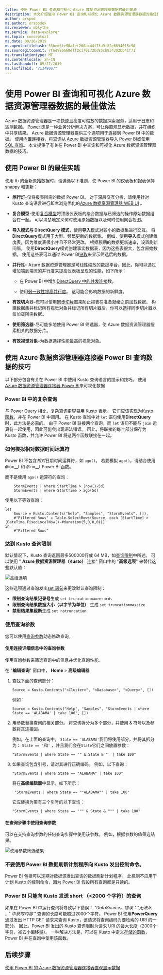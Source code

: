 ```yaml
---
title: 使用 Power BI 查询和可视化 Azure 数据资源管理器数据的最佳做法
description: 本文介绍使用 Power BI 查询和可视化 Azure 数据资源管理器数据的最佳做法。
author: orspod
ms.author: orspodek
ms.reviewer: mblythe
ms.service: data-explorer
ms.topic: conceptual
ms.date: 09/26/2019
ms.openlocfilehash: 53bed3fe50afef260ac44f73a9f82e6894015c90
ms.sourcegitcommit: 7f6d986a60eff2c170172bd8bcb834302bb41f71
ms.translationtype: MT
ms.contentlocale: zh-CN
ms.lasthandoff: 09/27/2019
ms.locfileid: "71349007"
---
```

# <a name="best-practices-for-using-power-bi-to-query-and-visualize-azure-data-explorer-data"></a>使用 Power BI 查询和可视化 Azure 数据资源管理器数据的最佳做法

Azure 数据资源管理器是一项快速且高度可缩放的数据探索服务，适用于日志和遥测数据。 [Power BI](https://docs.microsoft.com/power-bi/)是一种业务分析解决方案，可让你直观显示数据，并在组织中共享结果。 Azure 数据资源管理器提供三个选项用于连接到 Power BI 中的数据。 使用[内置连接器](power-bi-connector.md)，将[查询从 Azure 数据资源管理器导入 Power BI](power-bi-imported-query.md)或使用[SQL 查询](power-bi-sql-query.md)。 本文提供了有关在 Power BI 中查询和可视化 Azure 数据资源管理器数据的技巧。 

## <a name="best-practices-for-using-power-bi"></a>使用 Power BI 的最佳实践 

使用 tb 的全新原始数据时，请遵循以下准则，使 Power BI 的仪表板和报表保持 snappy 和更新：

* **旅行灯**-仅将报表所需的数据 Power BI。 对于深层交互分析，请使用针对 Kusto 查询语言进行即席浏览优化的[Azure 数据资源管理器 WEB UI](web-query-data.md) 。

* **复合模型**-使用[复合模型](https://docs.microsoft.com/power-bi/desktop-composite-models)将顶级仪表板的聚合数据与已筛选的操作原始数据组合在一起。 可以清楚地定义何时使用原始数据以及何时使用聚合视图。 

* **导入模式与 DirectQuery 模式**，使用**导入**模式对较小的数据集进行交互。 将**DirectQuery**模式用于大型、频繁更新的数据集。 例如，使用**导入**模式创建维度表，因为维度表很小并且不经常更改。 根据预期的数据更新速率，设置刷新间隔。 使用**DirectQuery**模式创建事实数据表，因为这些表很大，包含原始数据。 使用这些表可以通过 Power BI[钻取](https://docs.microsoft.com/power-bi/desktop-drillthrough)来显示筛选后的数据。

* **并行**性– Azure 数据资源管理器是可线性缩放的数据平台，因此，你可以通过增加端到端流的并行度来提高仪表板呈现的性能，如下所示：

   * 在 Power BI 中增加[DirectQuery 中的并发连接](https://docs.microsoft.com/power-bi/desktop-directquery-about#maximum-number-of-connections-option-for-directquery)数。

   * 使用[弱一致性提高并行度](/azure/kusto/concepts/queryconsistency)。 这可能会影响数据的新鲜度。

* **有效切片**器–您可以使用[同步切片](https://docs.microsoft.com/power-bi/visuals/power-bi-visualization-slicers#sync-and-use-slicers-on-other-pages)器来防止报表在准备就绪之前加载数据。 构建数据集并标记所有视觉对象并标记所有切片器后，你可以选择同步切片器以仅加载所需数据。

* **使用筛选器**-尽可能多地使用 Power BI 筛选器，使 Azure 数据资源管理器搜索相关的数据分片。

* **有效视觉对象**–为数据选择性能最高的视觉对象。

## <a name="tips-for-using-the-azure-data-explorer-connector-for-power-bi-to-query-data"></a>使用 Azure 数据资源管理器连接器 Power BI 查询数据的技巧

以下部分包含有关在 Power BI 中使用 Kusto 查询语言的提示和技巧。 使用[Azure 数据资源管理器连接器 Power BI](power-bi-connector.md)来可视化数据

### <a name="complex-queries-in-power-bi"></a>Power BI 中的复杂查询

与 Power Query 相比，复杂查询更容易用 Kusto 表示。 它们应该实现为[Kusto 函数](/azure/kusto/query/functions)，并在 Power BI 中调用。 在 Kusto 查询中对 `let` 语句使用**DirectQuery**时，此方法是必需的。 由于 Power BI 联接两个查询，而 `let` 语句不能与 `join` 运算符一起使用，因此可能会出现语法错误。 因此，将联接的每个部分保存为 Kusto 函数，并允许 Power BI 将这两个函数联接在一起。

### <a name="how-to-simulate-a-relative-data-time-operator"></a>如何模拟相对数据时间运算符

Power BI 不包含*相对*日期时间运算符，如 `ago()`。
若要模拟 `ago()`，请结合使用 @no__t 和 @no__t Power BI 函数。

而不是使用 `ago()` 运算符的查询：

```kusto
    StormEvents | where StartTime > (now()-5d)
    StormEvents | where StartTime > ago(5d)
``` 

使用以下等效查询：

```powerquery-m
let
    Source = Kusto.Contents("help", "Samples", "StormEvents", []),
    #"Filtered Rows" = Table.SelectRows(Source, each [StartTime] > (DateTime.FixedLocalNow()-#duration(5,0,0,0)))
in
    #"Filtered Rows"
```

### <a name="reaching-kusto-query-limits"></a>达到 Kusto 查询限制 

默认情况下，Kusto 查询返回最多500000行或 64 MB，如[查询限制](/azure/kusto/concepts/querylimits)中所述。 可以使用 " **Azure 数据资源管理器（Kusto）** 连接" 窗口中的 "**高级选项**" 来替代这些默认值：

![高级选项](media/power-bi-best-practices/advanced-options.png)

这些选项通过查询发出[set 语句](/azure/kusto/query/setstatement)来更改默认查询限制：

  * **限制查询结果记录号**生成 `set truncationmaxrecords`
  * **限制查询结果数据大小（以字节为单位）** 生成 `set truncationmaxsize`
  * **禁用结果集截断**生成 `set notruncation`

### <a name="using-query-parameters"></a>使用查询参数

您可以使用[查询参数](/azure/kusto/query/queryparametersstatement)动态修改查询。 

#### <a name="using-a-query-parameter-in-the-connection-details"></a>使用连接详细信息中的查询参数

使用查询参数来筛选查询中的信息并优化查询性能。
 
在 "**编辑查询**" 窗口中， **Home** > **高级编辑器**

1. 查找下面的查询部分：

    ```powerquery-m
    Source = Kusto.Contents("<Cluster>", "<Database>", "<Query>", [])
    ```
   
   例如：

    ```powerquery-m
    Source = Kusto.Contents("Help", "Samples", "StormEvents | where State == 'ALABAMA' | take 100", [])
    ```

1. 用参数替换查询的相关部分。 将查询拆分为多个部分，并使用 & 符号以及参数将其连接回。

   例如，在上面的查询中， `State == 'ALABAMA'`我们将使用部分，并将其拆分为： `State == '`和`'` ，并且我们会在`State`它们之间放置参数：
   
    ```kusto
    "StormEvents | where State == '" & State & "' | take 100"
    ```

1. 如果查询包含引号，请对其进行正确编码。 例如，以下查询： 

   ```kusto
   "StormEvents | where State == "ALABAMA" | take 100" 
   ```

   将在**高级编辑器**中显示，如下所示：

   ```kusto
    "StormEvents | where State == ""ALABAMA"" | take 100"
   ```

   它应替换为带有三个引号的以下查询：

   ```kusto
   "StormEvents | where State == """ & State & """ | take 100"
   ```

#### <a name="use-a-query-parameter-in-the-query-steps"></a>在查询步骤中使用查询参数

可以在支持查询参数的任何查询步骤中使用该参数。 例如，根据参数的值筛选结果。

![使用参数筛选结果](media/power-bi-best-practices/filter-using-parameter.png)

### <a name="dont-use-power-bi-data-refresh-scheduler-to-issue-control-commands-to-kusto"></a>不要使用 Power BI 数据刷新计划程序向 Kusto 发出控制命令。

Power BI 包括可以定期对数据源发出查询的数据刷新计划程序。 此机制不应用于计划 Kusto 的控制命令，因为 Power BI 假设所有查询都是只读的。

### <a name="power-bi-can-send-only-short-lt2000-characters-queries-to-kusto"></a>Power BI 只能向 Kusto 发送 short （&lt;2000 个字符）的查询

如果在 Power BI 中运行查询将导致以下错误： _"DataSource。错误："无法从 ..." 中获取内容 "_ 查询的长度可能超过2000个字符。 Power BI 使用**PowerQuery**通过发出 HTTP GET 请求来查询 Kusto，该请求将查询编码为要检索的 URI 的一部分。 因此，Power BI 发出的 Kusto 查询限制为请求 URI 的最大长度（2000个字符，减去小偏移量）。 一种解决方法是，可以在 Kusto 中定义[存储的函数](/azure/kusto/query/schema-entities/stored-functions)，Power BI 并在查询中使用该函数。

## <a name="next-steps"></a>后续步骤

[使用 Power BI 的 Azure 数据资源管理器连接器直观显示数据](power-bi-connector.md)




